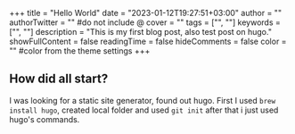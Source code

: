 +++
title = "Hello World"
date = "2023-01-12T19:27:51+03:00"
author = ""
authorTwitter = "" #do not include @
cover = ""
tags = ["", ""]
keywords = ["", ""]
description = "This is my first blog post, also test post on hugo."
showFullContent = false
readingTime = false
hideComments = false
color = "" #color from the theme settings
+++
## How did all start?
I was looking for a static site generator, found out hugo. First I used ```brew install hugo```, created local folder and used ```git init``` after that i just used hugo's commands.